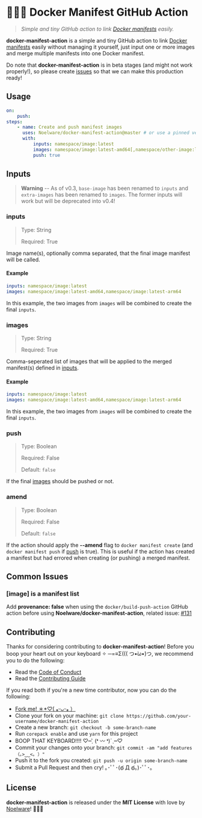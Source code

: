 # 🐻‍❄️🐳 Docker Manifest GitHub Action

> _Simple and tiny GitHub action to link [Docker manifests](https://docs.docker.com/engine/reference/commandline/manifest) easily._

**docker-manifest-action** is a simple and tiny GitHub action to link [Docker manifests](https://docs.docker.com/engine/reference/commandline/manifest) easily without managing it yourself, just input one or more images and merge multiple manifests into one Docker manifest.

Do note that **docker-manifest-action** is in beta stages (and might not work properly!), so please create [issues](https://github.com/Noelware/docker-manifest/action/issues/new) so that we can make this production ready!

## Usage

```yaml
on:
    push:
steps:
    - name: Create and push manifest images
      uses: Noelware/docker-manifest-action@master # or use a pinned version in the Releases tab
      with:
          inputs: namespace/image:latest
          images: namespace/image:latest-amd64[,namespace/other-image:latest-arm64]
          push: true
```

## Inputs

> **Warning** -- As of v0.3, `base-image` has been renamed to `inputs` and `extra-images` has been renamed to `images`. The former inputs will work but will be deprecated into v0.4!

### inputs

> Type: String
>
> Required: True

Image name(s), optionally comma separated, that the final image manifest will be called.

#### Example

```yaml
inputs: namespace/image:latest
images: namespace/image:latest-amd64,namespace/image:latest-arm64
```

In this example, the two images from `images` will be combined to create the final `inputs`.

### images

> Type: String
>
> Required: True

Comma-seperated list of images that will be applied to the merged manifest(s) defined in [inputs](#inputs).

#### Example

```yaml
inputs: namespace/image:latest
images: namespace/image:latest-amd64,namespace/image:latest-arm64
```

In this example, the two images from `images` will be combined to create the final `inputs`.

### push

> Type: Boolean
>
> Required: False
>
> Default: `false`

If the final [images](#images) should be pushed or not.

### amend

> Type: Boolean
>
> Required: False
>
> Default: `false`

If the action should apply the **--amend** flag to `docker manifest create` (and `docker manifest push` if [push](#push) is true). This is useful if the action has created a manifest but had errored when creating (or pushing) a merged manifest.

## Common Issues

### [image] is a manifest list

Add **provenance: false** when using the `docker/build-push-action` GitHub action before using **Noelware/docker-manifest-action**, related issue: [#131](https://github.com/Noelware/docker-manifest-action/issues/131)

## Contributing

Thanks for considering contributing to **docker-manifest-action**! Before you boop your heart out on your keyboard ✧ ─=≡Σ((( つ•̀ω•́)つ, we recommend you to do the following:

-   Read the [Code of Conduct](./.github/CODE_OF_CONDUCT.md)
-   Read the [Contributing Guide](./.github/CONTRIBUTING.md)

If you read both if you're a new time contributor, now you can do the following:

-   [Fork me! ＊\*♡( ⁎ᵕᴗᵕ⁎ ）](https://github.com/Noelware/docker-manifest-action/fork)
-   Clone your fork on your machine: `git clone https://github.com/your-username/docker-manifest-action`
-   Create a new branch: `git checkout -b some-branch-name`
-   Run `corepack enable` and use `yarn` for this project
-   BOOP THAT KEYBOARD!!!! ♡┉ˏ͛ (❛ 〰 ❛)ˊˎ┉♡
-   Commit your changes onto your branch: `git commit -am "add features （｡>‿‿<｡ ）"`
-   Push it to the fork you created: `git push -u origin some-branch-name`
-   Submit a Pull Request and then cry! ｡･ﾟﾟ･(థ Д థ。)･ﾟﾟ･｡

## License

**docker-manifest-action** is released under the **MIT License** with love by [Noelware](https://noelware.org)! :polar_bear::purple_heart:
